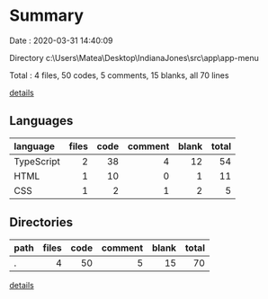 # Summary

Date : 2020-03-31 14:40:09

Directory c:\Users\Matea\Desktop\IndianaJones\src\app\app-menu

Total : 4 files,  50 codes, 5 comments, 15 blanks, all 70 lines

[details](details.md)

## Languages
| language | files | code | comment | blank | total |
| :--- | ---: | ---: | ---: | ---: | ---: |
| TypeScript | 2 | 38 | 4 | 12 | 54 |
| HTML | 1 | 10 | 0 | 1 | 11 |
| CSS | 1 | 2 | 1 | 2 | 5 |

## Directories
| path | files | code | comment | blank | total |
| :--- | ---: | ---: | ---: | ---: | ---: |
| . | 4 | 50 | 5 | 15 | 70 |

[details](details.md)